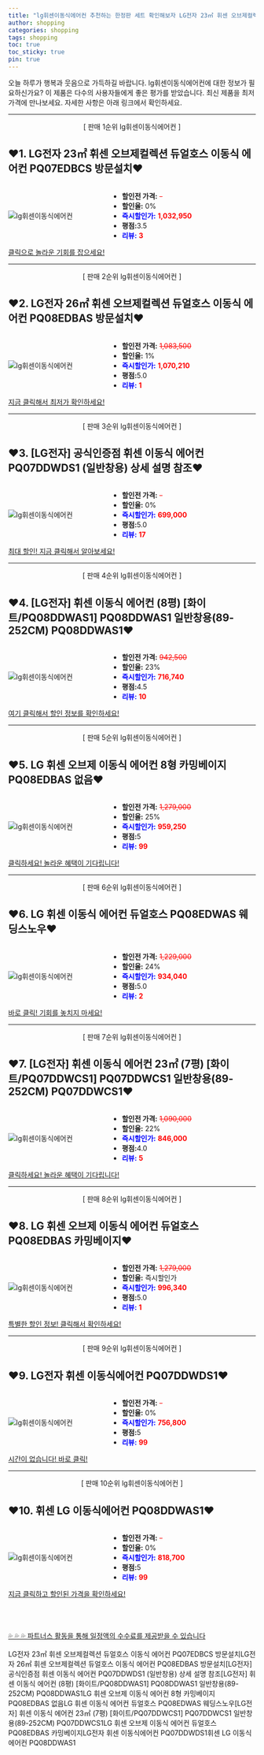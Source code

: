```yaml
---
title: "lg휘센이동식에어컨 추천하는 한정판 세트 확인해보자 LG전자 23㎡ 휘센 오브제컬렉션 듀얼호스"
author: shopping
categories: shopping
tags: shopping
toc: true
toc_sticky: true
pin: true
---
```

오늘 하루가 행복과 웃음으로 가득하길 바랍니다. lg휘센이동식에어컨에 대한 정보가 필요하신가요?  이 제품은 다수의 사용자들에게 좋은 평가를 받았습니다. 최신 제품을 최저 가격에 만나보세요. 자세한 사항은 아래 링크에서 확인하세요.

---
<p class="toplist" style="margin: 0 auto; display: block; width: fit-content;">[ 판매 1순위 lg휘센이동식에어컨 ]</p>

<h2><strong>❤️1. LG전자 23㎡ 휘센 오브제컬렉션 듀얼호스 이동식 에어컨 PQ07EDBCS 방문설치❤️</strong></h2>

<div style="display: flex; align-items: center;">
    <div style="flex: 0.4;">
        <img src="https://thumbnail9.coupangcdn.com/thumbnails/remote/230x230ex/image/vendor_inventory/0458/866c1660b5d2703dd6d45769fdb4735467e9686a8a553fa8b3fe8cd73181.jpg" alt="lg휘센이동식에어컨" style="max-width: 100%;">
    </div>
    <div style="flex: 0.6; margin-left: 10px;">
        <ul>
            <li><strong>할인전 가격:</strong> <del style="color: red;">-</del></li>
            <li><strong>할인율:</strong> 0%</li>
            <li><span style='color:blue'><strong>즉시할인가:</strong></span> <span style='color:red'><strong>1,032,950</strong></span></li>
            <li><strong>평점:</strong>3.5</li>
            <li><span style='color:blue'><strong>리뷰:</strong></span> <span style='color:red'><strong>3</strong></span></li>
        </ul>
    </div>
</div>
<div class="center">
    <a href="https://William4Davisa.github.io?lptag=AF9450613&subid=githubio&pageKey=8052153169&traceid=V0-153&itemId=22586104950&vendorItemId=89628104304" class="myButton">
        클릭으로 놀라운 기회를 잡으세요!
    </a>
</div>


---
<p class="toplist" style="margin: 0 auto; display: block; width: fit-content;">[ 판매 2순위 lg휘센이동식에어컨 ]</p>

<h2><strong>❤️2. LG전자 26㎡ 휘센 오브제컬렉션 듀얼호스 이동식 에어컨 PQ08EDBAS 방문설치❤️</strong></h2>

<div style="display: flex; align-items: center;">
    <div style="flex: 0.4;">
        <img src="https://thumbnail10.coupangcdn.com/thumbnails/remote/230x230ex/image/retail/images/2024/06/18/18/1/1ea0bda5-76d7-4747-9a3c-15f269e92789.jpg" alt="lg휘센이동식에어컨" style="max-width: 100%;">
    </div>
    <div style="flex: 0.6; margin-left: 10px;">
        <ul>
            <li><strong>할인전 가격:</strong> <del style="color: red;">1,083,500</del></li>
            <li><strong>할인율:</strong> 1%</li>
            <li><span style='color:blue'><strong>즉시할인가:</strong></span> <span style='color:red'><strong>1,070,210</strong></span></li>
            <li><strong>평점:</strong>5.0</li>
            <li><span style='color:blue'><strong>리뷰:</strong></span> <span style='color:red'><strong>1</strong></span></li>
        </ul>
    </div>
</div>
<div class="center">
    <a href="https://William4Davisa.github.io?lptag=AF9450613&subid=githubio&pageKey=8174777484&traceid=V0-153&itemId=23359599030&vendorItemId=90390107478" class="myButton">
        지금 클릭해서 최저가 확인하세요!
    </a>
</div>


---
<p class="toplist" style="margin: 0 auto; display: block; width: fit-content;">[ 판매 3순위 lg휘센이동식에어컨 ]</p>

<h2><strong>❤️3. [LG전자] 공식인증점 휘센 이동식 에어컨 PQ07DDWDS1 (일반창용) 상세 설명 참조❤️</strong></h2>

<div style="display: flex; align-items: center;">
    <div style="flex: 0.4;">
        <img src="https://thumbnail7.coupangcdn.com/thumbnails/remote/230x230ex/image/vendor_inventory/a2f9/830b59f5eb782bfae5a8b4f2290335e31b0a4fca6a91f99b243356c41a82.jpg" alt="lg휘센이동식에어컨" style="max-width: 100%;">
    </div>
    <div style="flex: 0.6; margin-left: 10px;">
        <ul>
            <li><strong>할인전 가격:</strong> <del style="color: red;">-</del></li>
            <li><strong>할인율:</strong> 0%</li>
            <li><span style='color:blue'><strong>즉시할인가:</strong></span> <span style='color:red'><strong>699,000</strong></span></li>
            <li><strong>평점:</strong>5.0</li>
            <li><span style='color:blue'><strong>리뷰:</strong></span> <span style='color:red'><strong>17</strong></span></li>
        </ul>
    </div>
</div>
<div class="center">
    <a href="https://William4Davisa.github.io?lptag=AF9450613&subid=githubio&pageKey=7343714946&traceid=V0-153&itemId=19598635012&vendorItemId=86741416556" class="myButton">
        최대 할인! 지금 클릭해서 알아보세요!
    </a>
</div>


---
<p class="toplist" style="margin: 0 auto; display: block; width: fit-content;">[ 판매 4순위 lg휘센이동식에어컨 ]</p>

<h2><strong>❤️4. [LG전자] 휘센 이동식 에어컨 (8평) [화이트/PQ08DDWAS1] PQ08DDWAS1 일반창용(89-252CM) PQ08DDWAS1❤️</strong></h2>

<div style="display: flex; align-items: center;">
    <div style="flex: 0.4;">
        <img src="https://thumbnail8.coupangcdn.com/thumbnails/remote/230x230ex/image/vendor_inventory/3436/88dc1c1bf0b81f99932ed293dc229b859dab94a7170dfd1be807cb0c6f11.jpg" alt="lg휘센이동식에어컨" style="max-width: 100%;">
    </div>
    <div style="flex: 0.6; margin-left: 10px;">
        <ul>
            <li><strong>할인전 가격:</strong> <del style="color: red;">942,500</del></li>
            <li><strong>할인율:</strong> 23%</li>
            <li><span style='color:blue'><strong>즉시할인가:</strong></span> <span style='color:red'><strong>716,740</strong></span></li>
            <li><strong>평점:</strong>4.5</li>
            <li><span style='color:blue'><strong>리뷰:</strong></span> <span style='color:red'><strong>10</strong></span></li>
        </ul>
    </div>
</div>
<div class="center">
    <a href="https://William4Davisa.github.io?lptag=AF9450613&subid=githubio&pageKey=7942387862&traceid=V0-153&itemId=21880198167&vendorItemId=88928294496" class="myButton">
        여기 클릭해서 할인 정보를 확인하세요!
    </a>
</div>


---
<p class="toplist" style="margin: 0 auto; display: block; width: fit-content;">[ 판매 5순위 lg휘센이동식에어컨 ]</p>

<h2><strong>❤️5. LG 휘센 오브제 이동식 에어컨 8형 카밍베이지 PQ08EDBAS 없음❤️</strong></h2>

<div style="display: flex; align-items: center;">
    <div style="flex: 0.4;">
        <img src="https://thumbnail9.coupangcdn.com/thumbnails/remote/230x230ex/image/vendor_inventory/d5fc/6314776afc8baac23c134847d25bcc01a7c0c7683676f0a7184c7e74f8ef.jpg" alt="lg휘센이동식에어컨" style="max-width: 100%;">
    </div>
    <div style="flex: 0.6; margin-left: 10px;">
        <ul>
            <li><strong>할인전 가격:</strong> <del style="color: red;">1,279,000</del></li>
            <li><strong>할인율:</strong> 25%</li>
            <li><span style='color:blue'><strong>즉시할인가:</strong></span> <span style='color:red'><strong>959,250</strong></span></li>
            <li><strong>평점:</strong>5</li>
            <li><span style='color:blue'><strong>리뷰:</strong></span> <span style='color:red'><strong>99</strong></span></li>
        </ul>
    </div>
</div>
<div class="center">
    <a href="https://William4Davisa.github.io?lptag=AF9450613&subid=githubio&pageKey=8123234548&traceid=V0-153&itemId=23051429867&vendorItemId=90085114704" class="myButton">
        클릭하세요! 놀라운 혜택이 기다립니다!
    </a>
</div>


---
<p class="toplist" style="margin: 0 auto; display: block; width: fit-content;">[ 판매 6순위 lg휘센이동식에어컨 ]</p>

<h2><strong>❤️6. LG 휘센 이동식 에어컨 듀얼호스 PQ08EDWAS 웨딩스노우❤️</strong></h2>

<div style="display: flex; align-items: center;">
    <div style="flex: 0.4;">
        <img src="https://thumbnail9.coupangcdn.com/thumbnails/remote/230x230ex/image/vendor_inventory/e12d/40948ecb2595cbd39a2450169de6b44b4f6bea4a4fca85b5619dcad239ac.jpg" alt="lg휘센이동식에어컨" style="max-width: 100%;">
    </div>
    <div style="flex: 0.6; margin-left: 10px;">
        <ul>
            <li><strong>할인전 가격:</strong> <del style="color: red;">1,229,000</del></li>
            <li><strong>할인율:</strong> 24%</li>
            <li><span style='color:blue'><strong>즉시할인가:</strong></span> <span style='color:red'><strong>934,040</strong></span></li>
            <li><strong>평점:</strong>5.0</li>
            <li><span style='color:blue'><strong>리뷰:</strong></span> <span style='color:red'><strong>2</strong></span></li>
        </ul>
    </div>
</div>
<div class="center">
    <a href="https://William4Davisa.github.io?lptag=AF9450613&subid=githubio&pageKey=8076105237&traceid=V0-153&itemId=22750131161&vendorItemId=89785322693" class="myButton">
        바로 클릭! 기회를 놓치지 마세요!
    </a>
</div>


---
<p class="toplist" style="margin: 0 auto; display: block; width: fit-content;">[ 판매 7순위 lg휘센이동식에어컨 ]</p>

<h2><strong>❤️7. [LG전자] 휘센 이동식 에어컨 23㎡ (7평) [화이트/PQ07DDWCS1] PQ07DDWCS1 일반창용(89-252CM) PQ07DDWCS1❤️</strong></h2>

<div style="display: flex; align-items: center;">
    <div style="flex: 0.4;">
        <img src="https://thumbnail8.coupangcdn.com/thumbnails/remote/230x230ex/image/vendor_inventory/3409/2b8ce415c6e1833d9e4ebe1ea32f54978a1295f0fa0bc1e50b76ea1ea1b6.png" alt="lg휘센이동식에어컨" style="max-width: 100%;">
    </div>
    <div style="flex: 0.6; margin-left: 10px;">
        <ul>
            <li><strong>할인전 가격:</strong> <del style="color: red;">1,090,000</del></li>
            <li><strong>할인율:</strong> 22%</li>
            <li><span style='color:blue'><strong>즉시할인가:</strong></span> <span style='color:red'><strong>846,000</strong></span></li>
            <li><strong>평점:</strong>4.0</li>
            <li><span style='color:blue'><strong>리뷰:</strong></span> <span style='color:red'><strong>5</strong></span></li>
        </ul>
    </div>
</div>
<div class="center">
    <a href="https://William4Davisa.github.io?lptag=AF9450613&subid=githubio&pageKey=7937236517&traceid=V0-153&itemId=21850430353&vendorItemId=90049142727" class="myButton">
        클릭하세요! 놀라운 혜택이 기다립니다!
    </a>
</div>


---
<p class="toplist" style="margin: 0 auto; display: block; width: fit-content;">[ 판매 8순위 lg휘센이동식에어컨 ]</p>

<h2><strong>❤️8. LG 휘센 오브제 이동식 에어컨 듀얼호스 PQ08EDBAS 카밍베이지❤️</strong></h2>

<div style="display: flex; align-items: center;">
    <div style="flex: 0.4;">
        <img src="https://thumbnail7.coupangcdn.com/thumbnails/remote/230x230ex/image/vendor_inventory/259e/4259dca92700257e58589cf01ab6ff47e0e061b7ceb9b779341347a3abe0.jpg" alt="lg휘센이동식에어컨" style="max-width: 100%;">
    </div>
    <div style="flex: 0.6; margin-left: 10px;">
        <ul>
            <li><strong>할인전 가격:</strong> <del style="color: red;">1,279,000</del></li>
            <li><strong>할인율:</strong> 즉시할인가</li>
            <li><span style='color:blue'><strong>즉시할인가:</strong></span> <span style='color:red'><strong>996,340</strong></span></li>
            <li><strong>평점:</strong>5.0</li>
            <li><span style='color:blue'><strong>리뷰:</strong></span> <span style='color:red'><strong>1</strong></span></li>
        </ul>
    </div>
</div>
<div class="center">
    <a href="https://William4Davisa.github.io?lptag=AF9450613&subid=githubio&pageKey=8076105391&traceid=V0-153&itemId=22750132130&vendorItemId=89785322608" class="myButton">
        특별한 할인 정보! 클릭해서 확인하세요!
    </a>
</div>


---
<p class="toplist" style="margin: 0 auto; display: block; width: fit-content;">[ 판매 9순위 lg휘센이동식에어컨 ]</p>

<h2><strong>❤️9. LG전자 휘센 이동식에어컨 PQ07DDWDS1❤️</strong></h2>

<div style="display: flex; align-items: center;">
    <div style="flex: 0.4;">
        <img src="https://thumbnail8.coupangcdn.com/thumbnails/remote/230x230ex/image/vendor_inventory/1d60/3cae4d4b8ade87fc5a066ae093f2633d17334453c1582123ef68b15c1790.jpg" alt="lg휘센이동식에어컨" style="max-width: 100%;">
    </div>
    <div style="flex: 0.6; margin-left: 10px;">
        <ul>
            <li><strong>할인전 가격:</strong> <del style="color: red;">-</del></li>
            <li><strong>할인율:</strong> 0%</li>
            <li><span style='color:blue'><strong>즉시할인가:</strong></span> <span style='color:red'><strong>756,800</strong></span></li>
            <li><strong>평점:</strong>5</li>
            <li><span style='color:blue'><strong>리뷰:</strong></span> <span style='color:red'><strong>99</strong></span></li>
        </ul>
    </div>
</div>
<div class="center">
    <a href="https://William4Davisa.github.io?lptag=AF9450613&subid=githubio&pageKey=8191221464&traceid=V0-153&itemId=23441222993&vendorItemId=90776537039" class="myButton">
        시간이 없습니다! 바로 클릭!
    </a>
</div>


---
<p class="toplist" style="margin: 0 auto; display: block; width: fit-content;">[ 판매 10순위 lg휘센이동식에어컨 ]</p>

<h2><strong>❤️10. 휘센 LG 이동식에어컨 PQ08DDWAS1❤️</strong></h2>

<div style="display: flex; align-items: center;">
    <div style="flex: 0.4;">
        <img src="https://thumbnail10.coupangcdn.com/thumbnails/remote/230x230ex/image/vendor_inventory/ae74/07afbef8dbdca637ff7220969eae64f31f34d53ecad356bc4f02796eb1cd.jpg" alt="lg휘센이동식에어컨" style="max-width: 100%;">
    </div>
    <div style="flex: 0.6; margin-left: 10px;">
        <ul>
            <li><strong>할인전 가격:</strong> <del style="color: red;">-</del></li>
            <li><strong>할인율:</strong> 0%</li>
            <li><span style='color:blue'><strong>즉시할인가:</strong></span> <span style='color:red'><strong>818,700</strong></span></li>
            <li><strong>평점:</strong>5</li>
            <li><span style='color:blue'><strong>리뷰:</strong></span> <span style='color:red'><strong>99</strong></span></li>
        </ul>
    </div>
</div>
<div class="center">
    <a href="https://William4Davisa.github.io?lptag=AF9450613&subid=githubio&pageKey=8175262803&traceid=V0-153&itemId=23361691362&vendorItemId=90392120679" class="myButton">
        지금 클릭하고 할인된 가격을 확인하세요!
    </a>
</div>

<br><br><br>[💦 💦 💦 파트너스 활동을 통해 일정액의 수수료를 제공받을 수 있습니다](https://link.coupang.com/a/bcpT2c)<br><br>LG전자 23㎡ 휘센 오브제컬렉션 듀얼호스 이동식 에어컨 PQ07EDBCS 방문설치LG전자 26㎡ 휘센 오브제컬렉션 듀얼호스 이동식 에어컨 PQ08EDBAS 방문설치[LG전자] 공식인증점 휘센 이동식 에어컨 PQ07DDWDS1 (일반창용) 상세 설명 참조[LG전자] 휘센 이동식 에어컨 (8평) [화이트/PQ08DDWAS1] PQ08DDWAS1 일반창용(89-252CM) PQ08DDWAS1LG 휘센 오브제 이동식 에어컨 8형 카밍베이지 PQ08EDBAS 없음LG 휘센 이동식 에어컨 듀얼호스 PQ08EDWAS 웨딩스노우[LG전자] 휘센 이동식 에어컨 23㎡ (7평) [화이트/PQ07DDWCS1] PQ07DDWCS1 일반창용(89-252CM) PQ07DDWCS1LG 휘센 오브제 이동식 에어컨 듀얼호스 PQ08EDBAS 카밍베이지LG전자 휘센 이동식에어컨 PQ07DDWDS1휘센 LG 이동식에어컨 PQ08DDWAS1